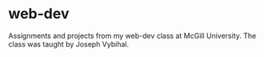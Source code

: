 # web-dev

Assignments and projects from my web-dev class at McGill University.
The class was taught by Joseph Vybihal.
